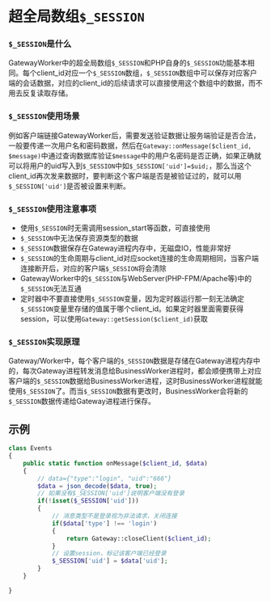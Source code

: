 # 超全局数组```$_SESSION```
### ```$_SESSION```是什么
GatewayWorker中的超全局数组```$_SESSION```和PHP自身的```$_SESSION```功能基本相同。每个client_id对应一个```$_SESSION```数组，```$_SESSION```数组中可以保存对应客户端的会话数据，对应的client_id的后续请求可以直接使用这个数组中的数据，而不用去反复读取存储。

### ```$_SESSION```使用场景

例如客户端链接GatewayWorker后，需要发送验证数据让服务端验证是否合法，一般要传递一次用户名和密码数据，然后在```Gateway::onMessage($client_id, $message)```中通过查询数据库验证```$message```中的用户名密码是否正确，如果正确就可以将用户的uid写入到```$_SESSION```中如```$_SESSION['uid']=$uid;```，那么当这个client_id再次发来数据时，要判断这个客户端是否是被验证过的，就可以用```$_SESSION['uid']```是否被设置来判断。

### ```$_SESSION```使用注意事项
* 使用```$_SESSION```时无需调用session_start等函数，可直接使用
* ```$_SESSION```中无法保存资源类型的数据
* ```$_SESSION```数据保存在Gateway进程内存中，无磁盘IO，性能非常好
* ```$_SESSION```的生命周期与client_id对应socket连接的生命周期相同，当客户端连接断开后，对应的客户端```$_SESSION```将会清除
* GatewayWorker中的```$_SESSION```与WebServer(PHP-FPM/Apache等)中的```$_SESSION```无法互通
* 定时器中不要直接使用```$_SESSION```变量，因为定时器运行那一刻无法确定```$_SESSION```变量里存储的值属于哪个client_id。如果定时器里面需要获得session，可以使用```Gateway::getSession($client_id)```获取

### ```$_SESSION```实现原理

Gateway/Worker中，每个客户端的```$_SESSION```数据是存储在Gateway进程内存中的，每次Gateway进程转发消息给BusinessWorker进程时，都会顺便携带上对应客户端的```$_SESSION```数据给BusinessWorker进程，这时BusinessWorker进程就能使用```$_SESSION```了。而当```$_SESSION```数据有更改时，BusinessWorker会将新的```$_SESSION```数据传递给Gateway进程进行保存。

## 示例
```php
class Events
{
    public static function onMessage($client_id, $data)
    {
        // data={"type":"login", "uid":"666"}
        $data = json_decode($data, true);
        // 如果没有$_SESSION['uid']说明客户端没有登录
        if(!isset($_SESSION['uid']))
        {
            // 消息类型不是登录视为非法请求，关闭连接
            if($data['type'] !== 'login')
            {
                return Gateway::closeClient($client_id);
            }
            // 设置session，标记该客户端已经登录
            $_SESSION['uid'] = $data['uid'];
        }
    }

}
```


